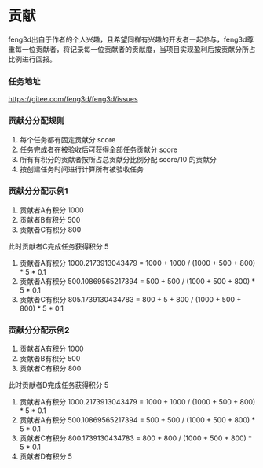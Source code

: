 # 贡献

feng3d出自于作者的个人兴趣，且希望同样有兴趣的开发者一起参与，feng3d尊重每一位贡献者，将记录每一位贡献者的贡献度，当项目实现盈利后按贡献分所占比例进行回报。

### 任务地址
https://gitee.com/feng3d/feng3d/issues

### 贡献分分配规则
1. 每个任务都有固定贡献分 score
1. 任务完成者在被验收后可获得全部任务贡献分 score
1. 所有有积分的贡献者按所占总贡献分比例分配 score/10 的贡献分
1. 按创建任务时间进行计算所有被验收任务

### 贡献分分配示例1

1. 贡献者A有积分 1000
1. 贡献者B有积分 500
1. 贡献者C有积分 800

此时贡献者C完成任务获得积分 5

1. 贡献者A有积分 1000.2173913043479 = 1000 + 1000 / (1000 + 500 + 800) * 5 * 0.1
1. 贡献者A有积分 500.10869565217394 = 500 + 500 / (1000 + 500 + 800) * 5 * 0.1
1. 贡献者C有积分 805.1739130434783  = 800 + 5 + 800 / (1000 + 500 + 800) * 5 * 0.1

### 贡献分分配示例2

1. 贡献者A有积分 1000
1. 贡献者B有积分 500
1. 贡献者C有积分 800

此时贡献者D完成任务获得积分 5

1. 贡献者A有积分 1000.2173913043479 = 1000 + 1000 / (1000 + 500 + 800) * 5 * 0.1
1. 贡献者A有积分 500.10869565217394 = 500 + 500 / (1000 + 500 + 800) * 5 * 0.1
1. 贡献者C有积分 800.1739130434783  = 800 + 800 / (1000 + 500 + 800) * 5 * 0.1
1. 贡献者D有积分 5